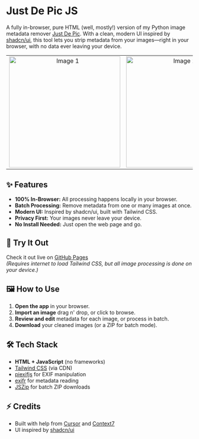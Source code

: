 # Just De Pic JS

A fully in-browser, pure HTML (well, mostly!) version of my Python image metadata remover [Just De Pic](https://github.com/LazySeaHorse/Just-De-Pic). With a clean, modern UI inspired by [shadcn/ui](https://ui.shadcn.com/), this tool lets you strip metadata from your images—right in your browser, with no data ever leaving your device.

<table>
  <tr>
    <td align="center">
      <img src="https://i.postimg.cc/rwGgB83t/6hydtgfd.png" alt="Image 1" width="300"/>
    </td>
    <td align="center">
      <img src="https://i.postimg.cc/FK9GmMXC/fthnjtcfyhgjv.png" alt="Image 2" width="300"/>
    </td>
  </tr>
</table>


## ✨ Features

- **100% In-Browser:** All processing happens locally in your browser.
- **Batch Processing:** Remove metadata from one or many images at once.
- **Modern UI:** Inspired by shadcn/ui, built with Tailwind CSS.
- **Privacy First:** Your images never leave your device.
- **No Install Needed:** Just open the web page and go.

## 🚀 Try It Out

Check it out live on [GitHub Pages](https://lazyseahorse.github.io/JustDePic-JS/)  
*(Requires internet to load Tailwind CSS, but all image processing is done on your device.)*

## 🖼️ How to Use

1. **Open the app** in your browser.
2. **Import an image** drag n' drop, or click to browse.
3. **Review and edit** metadata for each image, or process in batch.
4. **Download** your cleaned images (or a ZIP for batch mode).

## 🛠️ Tech Stack

- **HTML + JavaScript** (no frameworks)
- [Tailwind CSS](https://tailwindcss.com/) (via CDN)
- [piexifjs](https://github.com/hMatoba/piexifjs) for EXIF manipulation
- [exifr](https://github.com/MikeKovarik/exifr) for metadata reading
- [JSZip](https://stuk.github.io/jszip/) for batch ZIP downloads

## ⚡ Credits

- Built with help from [Cursor](https://www.cursor.so/) and [Context7](https://context7.com/)
- UI inspired by [shadcn/ui](https://ui.shadcn.com/)
